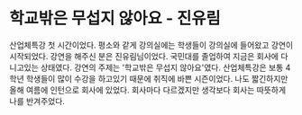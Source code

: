 # 학교밖은 무섭지 않아요 - 진유림

산업체특강 첫 시간이었다. 평소와 같게 강의실에는 학생들이 강의실에 들어왔고 강연이 시작되었다.
강연을 해주신 분은 진유림님이었다. 국민대를 졸업하여 지금은 회사에 다니고있는 상태였다. 강연의 주제는 '학교밖은 무섭지 않아요'였다. 산업체특강은 보통 4학년 학생들이 많이 수강을 하고있기 때문에 취직에 바쁜 시즌이었다. 나도 짧긴하지만 올해 여름에 인턴으로 회사에 있었다. 회사마다 다르겠지만 생각보다 회사는 따뜻하게 나를 반겨주었다.
